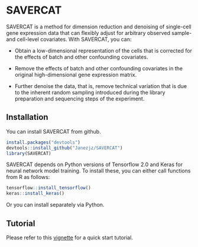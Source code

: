 # SAVERCAT

SAVERCAT is a method for dimension reduction and denoising of single-cell gene expression data that can flexibly adjust for arbitrary observed sample- and cell-level covariates. With SAVERCAT, you can:

* Obtain a low-dimensional representation of the cells that is corrected for the effects of batch and other confounding covariates.

* Remove the effects of batch and other confounding covariates in the original high-dimensional gene expression matrix.

* Further denoise the data, that is, remove technical variation that is due to the inherent random sampling introduced during the library preparation and sequencing steps of the experiment.

## Installation

You can install SAVERCAT from github.

```R
install.packages("devtools")
devtools::install_github("Janezjz/SAVERCAT")
library(SAVERCAT)
```

SAVERCAT depends on Python versions of Tensorflow 2.0 and Keras for neural network model training. To install these, you can either call functions from R as follows:

```R
tensorflow::install_tensorflow()
keras::install_keras()
```

Or you can install separately via Python.

## Tutorial
Please refer to this [vignette](https://https://github.com/Janezjz/SAVERCAT/vignettes/savercat_tutorial.Rmd) for a quick start tutorial.
